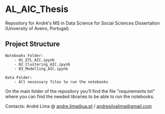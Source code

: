 # AL_AIC_Thesis
Repository for André's MS in Data Science for Social Sciences Dissertation (University of Aveiro, Portugal).

## Project Structure
 
    Notebooks Folder:
        - 01_ETL_AIC.ipynb
        - 02_Clustering_AIC.ipynb
        - 03_Modelling_AIC.ipynb

    Data Folder:
        - All necessary files to run the notebooks

On the main folder of the repository you'll find the file "requirements.txt" where you can find the needed libraries to be able to run the notebooks.

Contacts: 
André Lima @ andre.lima@ua.pt / andresilvalima@gmail.com
